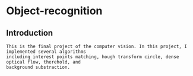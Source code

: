 # Object-recognition
## Introduction
    This is the final project of the computer vision. In this project, I implemented several algorithms
    including interest points matching, hough transform circle, dense optical flow, therehold, and 
    background substraction.
